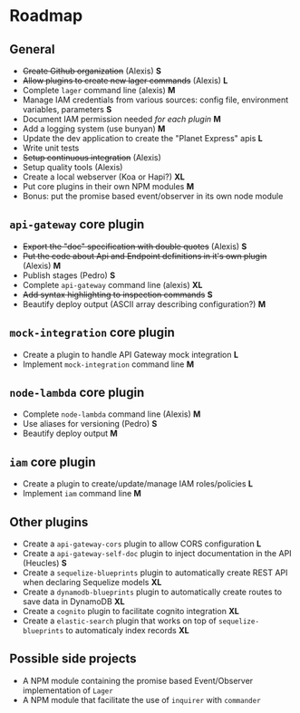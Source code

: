Roadmap
===

General
---

*   ~~Create Github organization~~ (Alexis) **S**
*   ~~Allow plugins to create new lager commands~~ (Alexis) **L**
*   Complete `lager` command line (alexis) **M**
*   Manage IAM credentials from various sources: config file, environment variables, parameters **S**
*   Document IAM permission needed *for each plugin* **M**
*   Add a logging system (use bunyan) **M**
*   Update the dev application to create the "Planet Express" apis **L**
*   Write unit tests
*   ~~Setup continuous integration~~ (Alexis)
*   Setup quality tools (Alexis)
*   Create a local webserver (Koa or Hapi?) **XL**
*   Put core plugins in their own NPM modules **M**
*   Bonus: put the promise based event/observer in its own node module

`api-gateway` core plugin
---

*   ~~Export the "doc" specification with double quotes~~ (Alexis) **S**
*   ~~Put the code about Api and Endpoint definitions in it's own plugin~~ (Alexis) **M**
*   Publish stages (Pedro) **S**
*   Complete `api-gateway` command line (alexis) **XL**
*   ~~Add syntax highlighting to inspection commands~~ **S**
*   Beautify deploy output (ASCII array describing configuration?) **M**

`mock-integration` core plugin
---

*   Create a plugin to handle API Gateway mock integration **L**
*   Implement `mock-integration` command line **M**

`node-lambda` core plugin
---

*   Complete `node-lambda` command line (Alexis) **M**
*   Use aliases for versioning (Pedro) **S**
*   Beautify deploy output **M**

`iam` core plugin
---

*   Create a plugin to create/update/manage IAM roles/policies **L**
*   Implement `iam` command line **M**

Other plugins
---

*   Create a `api-gateway-cors` plugin to allow CORS configuration **L**
*   Create a `api-gateway-self-doc` plugin to inject documentation in the API (Heucles) **S**
*   Create a `sequelize-blueprints` plugin to automatically create REST API when declaring Sequelize models **XL**
*   Create a `dynamodb-blueprints` plugin to automatically create routes to save data in DynamoDB **XL**
*   Create a `cognito` plugin to facilitate cognito integration **XL**
*   Create a `elastic-search` plugin that works on top of `sequelize-blueprints` to automaticaly index records **XL**

Possible side projects
---

*   A NPM module containing the promise based Event/Observer implementation of `Lager`
*   A NPM module that facilitate the use of `inquirer` with `commander`
